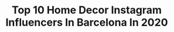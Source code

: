 ---
title: Top 10 Home Decor Instagram Influencers In Barcelona In 2020
description: >-
  Find top home decor Instagram influencers in Barcelona in 2020. Most popular hashtags: #homedecor #yomequedoencasa #stayhome #barcelona.
platform: Instagram
profiles:
  - username: "murfeishun"
    fullname: >-
      Marieta ♋
    location: "Spain"
    followers: 15465
    engagement: 234
    commentsToLikes: 0.010148
    id: ck0u882ch6ois0i19hds7r0zu
    verified: false
    hashtags: "#chokbarcelona, #2019, #timetosaygoodbye, #cliniquees"
  - username: "dontworrybecamper"
    fullname: >-
      Eric & Mari ✱ Travel Couple
    location: "Spain"
    followers: 23158
    engagement: 609
    commentsToLikes: 0.039251
    id: ck5qegsce0evv0i11xl9jepwu
    verified: false
    hashtags: "#girona, #vacations, #lightroompresets, #viajar"
  - username: "mumaoi"
    fullname: >-
      Raquel * Home & Kids Inspo
    location: "Spain"
    followers: 9178
    engagement: 652
    commentsToLikes: 0.201873
    id: ck6uarsx359ot0j71vl09ufor
    verified: false
    hashtags: "#myhome2inspire, #retrokidsroom, #homeinspo, #mamademellizos"
  - username: "lovelihome"
    fullname: >-
      🌿Maria🌿
    location: "Spain"
    followers: 26621
    engagement: 451
    commentsToLikes: 0.064334
    id: ck55oahzf7yw40i11uvbqnu69
    verified: false
    hashtags: "#homedecoration, #interior123, #currentdesignsituation, #decohome"
  - username: "mvesblog"
    fullname: >-
      YANIA PEREIRA
    location: "Spain"
    followers: 26722
    engagement: 159
    commentsToLikes: 0.196815
    id: ck55luike2grc0i11fyud70gx
    verified: false
    hashtags: "#metodolev, #barcelona, #dodot, #carnaval"
  - username: "v1kasso"
    fullname: >-
      Vicky Remiss Art 🎨
    location: "Spain"
    followers: 20445
    engagement: 317
    commentsToLikes: 0.042606
    id: ck14l0cjqs88m0i199lqs7rpy
    verified: false
    hashtags: "#loveyourspace, #comourexplosion, #artmotivation, #stayathome"
  - username: "adriamolins"
    fullname: >-
      Adria Molins
    location: "Spain"
    followers: 6640
    engagement: 926
    commentsToLikes: 0.054729
    id: ck0w00cqybrmj0i19mcdu11ez
    verified: false
    hashtags: "#7edits, #letteringco, #inspirationseed, #halloween"
  - username: "somewhereiwouldliketolive"
    fullname: >-
      Somewhere I Would Like To Live
    location: "Spain"
    followers: 412806
    engagement: 360
    commentsToLikes: 0.005634
    id: ck0u1uby7xzd40i19ba66bjhc
    verified: false
    hashtags: "#architettura, #view, #comoumacanggu, #pool"
  - username: "theflyingframe"
    fullname: >-
      Theflyingframe
    location: "Spain"
    followers: 7052
    engagement: 1559
    commentsToLikes: 0.208357
    id: ck5zxxn828uns0i14y37s0n1k
    verified: false
    hashtags: "#creativetravelcouples, #estaescanarias, #burgosmola, #bestplacestogo"
  - username: "alexanderap94"
    fullname: >-
      A L E X A N Ð E R
    location: "Spain"
    followers: 13370
    engagement: 711
    commentsToLikes: 0.013046
    id: ck15twfg1k8x40i197d218jte
    verified: false
    hashtags: "#guys, #love, #telaviv, #sunnyday"
---